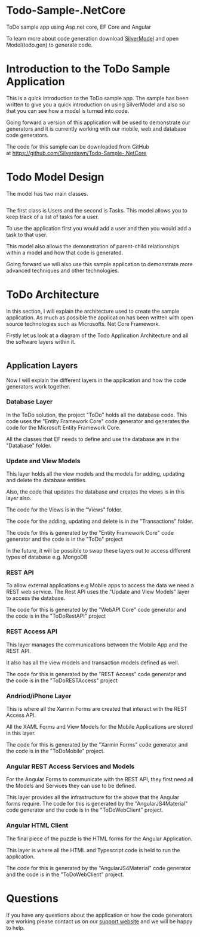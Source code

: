 # Todo-Sample-.NetCore

ToDo sample app using Asp.net core, EF Core and Angular

To learn more about code generation download <a href="https://www.silverdawn.com/download-silvermodel/">SilverModel</a> and open Model(todo.gen) to generate code. 

<h1>Introduction to the ToDo Sample Application</h1>
This is a quick introduction to the ToDo sample app. The sample has been written to give you a quick introduction on using SilverModel and also so that you can see how a model is turned into code.

Going forward a version of this application will be used to demonstrate our generators and it is currently working with our mobile, web and database code generators.

The code for this sample can be downloaded from GitHub at <a href="https://github.com/Silverdawn/Todo-Sample-.NetCore">https://github.com/Silverdawn/Todo-Sample-.NetCore</a>
<h1>Todo Model Design</h1>
The model has two main classes.
<p id="NIiHxIs"><img class="alignnone size-full wp-image-1014 " src="https://www.silverdawnsoftware.com/wp-content/uploads/2017/09/img_59ba59775a895.png" alt="" /></p>
The first class is Users and the second is Tasks. This model allows you to keep track of a list of tasks for a user.

To use the application first you would add a user and then you would add a task to that user.

This model also allows the demonstration of parent-child relationships within a model and how that code is generated.

Going forward we will also use this sample application to demonstrate more advanced techniques and other technologies.
<h1>ToDo Architecture</h1>
In this section, I will explain the architecture used to create the sample application. As much as possible the application has been written with open source technologies such as Microsofts. Net Core Framework.

Firstly let us look at a diagram of the Todo Application Architecture and all the software layers within it.
<p id="crsExPx"><img class="alignnone size-full wp-image-1017 " src="https://www.silverdawnsoftware.com/wp-content/uploads/2017/09/img_59ba61b1797ec.png" alt="" /></p>

<h2>Application Layers</h2>
Now I will explain the different layers in the application and how the code generators work together.
<h3>Database Layer</h3>
In the ToDo solution, the project "ToDo" holds all the database code. This code uses the "Entity Framework Core" code generator and generates the code for the Microsoft Entity Framework Core.

All the classes that EF needs to define and use the database are in the "Database" folder.
<h3>Update and View Models</h3>
This layer holds all the view models and the models for adding, updating and delete the database entities.

Also, the code that updates the database and creates the views is in this layer also.

The code for the Views is in the "Views" folder.

The code for the adding, updating and delete is in the "Transactions" folder.

The code for this is generated by the "Entity Framework Core" code generator and the code is in the "ToDo" project

In the future, it will be possible to swap these layers out to access different types of database e.g. MongoDB
<h3>REST API</h3>
To allow external applications e.g Mobile apps to access the data we need a REST web service. The Rest API uses the "Update and View Models" layer to access the database.

The code for this is generated by the "WebAPI Core" code generator and the code is in the "ToDoRestAPI" project
<h3>REST Access API</h3>
This layer manages the communications between the Mobile App and the REST API.

It also has all the view models and transaction models defined as well.

The code for this is generated by the "REST Access" code generator and the code is in the "ToDoRESTAccess" project
<h3>Andriod/iPhone Layer</h3>
This is where all the Xarmin Forms are created that interact with the REST Access API.

All the XAML Forms and View Models for the Mobile Applications are stored in this layer.

The code for this is generated by the "Xarmin Forms" code generator and the code is in the "ToDoMobile" project.
<h3>Angular REST Access Services and Models</h3>
For the Angular Forms to communicate with the REST API, they first need all the Models and Services they can use to be defined.

This layer provides all the infrastructure for the above that the Angular forms require. The code for this is generated by the "AngularJS4Material" code generator and the code is in the "ToDoWebClient" project.
<h3>Angular HTML Client</h3>
The final piece of the puzzle is the HTML forms for the Angular Application.

This layer is where all the HTML and Typescript code is held to run the application.

The code for this is generated by the "AngularJS4Material" code generator and the code is in the "ToDoWebClient" project.
<h1>Questions</h1>
If you have any questions about the application or how the code generators are working please contact us on our <a href="http://support.siverdawnsoftware.com/">support website</a> and we will be happy to help.